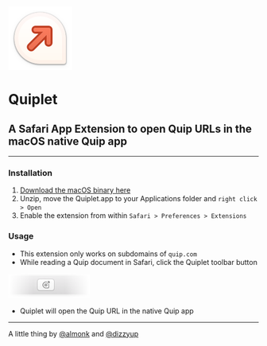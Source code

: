 ![](/readme/icon_128x128.png)
# Quiplet
## A Safari App Extension to open Quip URLs in the macOS native Quip app

---

### Installation
1. [Download the macOS binary here](https://github.com/almonk/Quiplet/releases/download/1.0.0/Quiplet-1.0.0.zip)
2. Unzip, move the Quiplet.app to your Applications folder and `right click > Open`
3. Enable the extension from within `Safari > Preferences > Extensions`

### Usage
* This extension only works on subdomains of `quip.com`
* While reading a Quip document in Safari, click the Quiplet toolbar button

![](/readme/Toolbar.png)

* Quiplet will open the Quip URL in the native Quip app

---

A little thing by [@almonk](http://twitter.com/almonk) and [@dizzyup](http://twitter.com/dizzyup)

